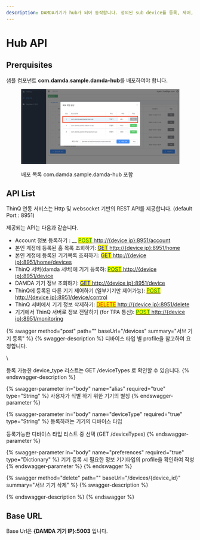 ```yaml
---
description: DAMDA기기가 hub가 되어 동작합니다. 정의된 sub device를 등록, 제어, 모니터링 할 수 있습니다.
---
```


# Hub API

## Prerquisites

샘플 컴포넌트 **com.damda.sample.damda-hub**를 배포하여야 합니다.

<figure><img src="../../.gitbook/assets/image (24).png" alt=""><figcaption><p>배포 목록 com.damda.sample.damda-hub 포함</p></figcaption></figure>

## API List

ThinQ 연동 서비스는 Http 및 websocket 기반의 REST API를 제공합니다. (default Port : 8951)

제공되는 API는 다음과 같습니다.&#x20;

* Account 정보 등록하기 : __ [<mark style="color:green;">POST</mark> http://{device ip}:8951/account](thinq-api/apis/post-account.md)
* 본인 계정에 등록된 홈 목록 조회하기: [<mark style="color:blue;">GET</mark> http://{device ip}:8951/home ](thinq-api/apis/get-home.md)
* 본인 계정에 등록된 기기목록 조회하기: [<mark style="color:blue;">GET</mark> http://{device ip}:8951/home/devices ](thinq-api/apis/get-home-devices.md)
* ThinQ 서버(damda 서버)에 기기 등록하: [<mark style="color:green;">POST</mark> http://{device ip}:8951/device](thinq-api/apis/post-device.md)
* DAMDA 기기 정보 조회하기: [<mark style="color:blue;">GET</mark> http://{device ip}:8951/device](thinq-api/apis/get-device.md)
* ThinQ에 등록된  다른 기기 제어하기 (일부기기만 제어가능): [<mark style="color:green;">POST</mark> http://{device ip}:8951/device/control ](thinq-api/apis/post-device-control.md)
* ThinQ 서버에서 기기 정보 삭제하기: [<mark style="color:red;">DELETE</mark> http://{device ip}:8951/delete](thinq-api/apis/delete-device.md)
* 기기에서 ThinQ 서버로 정보 전달하기 (for TPA 통신): [<mark style="color:green;">POST</mark> http://{device ip}:8951/monitoring](thinq-api/apis/post-monitoring.md)&#x20;

{% swagger method="post" path="" baseUrl="/devices" summary="서브 기기 등록" %}
{% swagger-description %}
디바이스 타입 별 profile을 참고하여 요청합니다.

\


등록 가능한 device_type 리스트는 GET /deviceTypes 로 확인할 수 있습니다.
{% endswagger-description %}

{% swagger-parameter in="body" name="alias" required="true" type="String" %}
사용자가 식별 하기 위한 기기의 별칭
{% endswagger-parameter %}

{% swagger-parameter in="body" name="deviceType" required="true" type="String" %}
등록하려는 기기의 디바이스 타입

등록가능한 디바이스 타입 리스트 중 선택 (GET /deviceTypes)
{% endswagger-parameter %}

{% swagger-parameter in="body" name="preferences" required="true" type="Dictionary" %}
기기 등록 시 필요한 정보 기기타입의 profile을 확인하여 작성
{% endswagger-parameter %}
{% endswagger %}

{% swagger method="delete" path="" baseUrl="/devices/{device_id}" summary="서브 기기 삭제" %}
{% swagger-description %}

{% endswagger-description %}
{% endswagger %}

## Base URL

Base Url은 **{DAMDA 기기 IP}:5003** 입니다.
